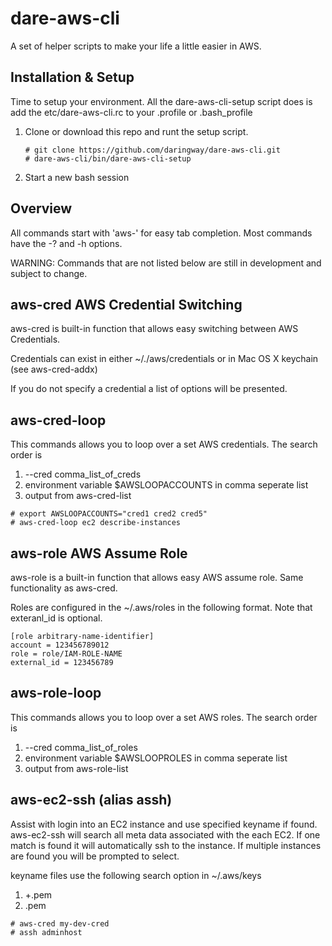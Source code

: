 # dare-aws-cli

A set of helper scripts to make your life a little easier in AWS.

## Installation & Setup

Time to setup your environment. All the dare-aws-cli-setup script does is add the etc/dare-aws-cli.rc to your .profile or .bash_profile

1. Clone or download this repo and runt the setup script.

    ``` 
    # git clone https://github.com/daringway/dare-aws-cli.git
    # dare-aws-cli/bin/dare-aws-cli-setup 
    ```
1. Start a new bash session


## Overview

All commands start with 'aws-' for easy tab completion.  Most commands have the -? and -h options.

WARNING: Commands that are not listed below are still in development and subject to change.

## aws-cred AWS Credential Switching

aws-cred is built-in function that allows easy switching between AWS Credentials.

Credentials can exist in either ~/./aws/credentials or in Mac OS X keychain (see aws-cred-addx)

If you do not specify a credential a list of options will be presented. 

## aws-cred-loop

This commands allows you to loop over a set AWS credentials. The search order is
1. --cred comma_list_of_creds
1. environment variable $AWSLOOPACCOUNTS in comma seperate list
1. output from aws-cred-list

```
# export AWSLOOPACCOUNTS="cred1 cred2 cred5"
# aws-cred-loop ec2 describe-instances
```

## aws-role AWS Assume Role

aws-role is a built-in function that allows easy AWS assume role.  Same functionality as aws-cred.

Roles are configured in the ~/.aws/roles in the following format.  Note that exteranl_id is optional.

```
[role arbitrary-name-identifier]
account = 123456789012  
role = role/IAM-ROLE-NAME
external_id = 123456789
```

## aws-role-loop

This commands allows you to loop over a set AWS roles. The search order is
1. --cred comma_list_of_roles
1. environment variable $AWSLOOPROLES in comma seperate list
1. output from aws-role-list

## aws-ec2-ssh (alias assh)

Assist with login into an EC2 instance and use specified keyname if found.  aws-ec2-ssh will search all meta 
data associated with the each EC2.  If one match is found it will automatically ssh to the instance.
If multiple instances are found you will be prompted to select.

keyname files use the following search option in ~/.aws/keys
1. <keyname>+<cred-name>.pem
2. <keyname>.pem

```
# aws-cred my-dev-cred
# assh adminhost
```